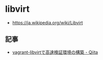 # libvirt

- https://ja.wikipedia.org/wiki/Libvirt


## 記事

- [vagrant-libvirtで高速検証環境の構築 - Qiita](https://qiita.com/shunkou/items/09f91eacb1fa2a5f49a5)
